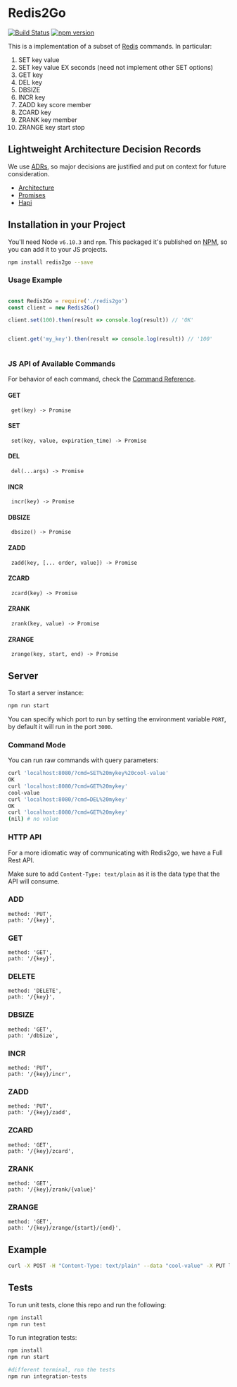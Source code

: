 # Redis2Go 
[![Build Status](https://travis-ci.org/cris7ian/redis2go.svg?branch=master)](https://travis-ci.org/cris7ian/redis2go)
[![npm version](https://badge.fury.io/js/redis2go.svg)](https://badge.fury.io/js/redis2go)

This is a implementation of a subset of [Redis](https://redis.io/) commands. In particular:

1. SET  key value
2. SET  key value EX seconds  (need not implement other SET options)
3. GET  key
4. DEL  key
5. DBSIZE
6. INCR  key
7. ZADD  key score member
8. ZCARD  key
9. ZRANK  key member
10. ZRANGE  key start stop

## Lightweight Architecture Decision Records

We use [ADRs](https://www.thoughtworks.com/radar/techniques/lightweight-architecture-decision-records), so major decisions
are justified and put on context for future consideration.

- [Architecture](./doc/001-architecture.md)
- [Promises](./doc/002-promises.md)
- [Hapi](./doc/003-hapi.md)

## Installation in your Project

You'll need Node `v6.10.3` and `npm`. This packaged it's published on [NPM](https://www.npmjs.com/package/redis2go), so 
you can add it to your JS projects.

```bash
npm install redis2go --save
```

### Usage Example

```js

const Redis2Go = require('./redis2go')
const client = new Redis2Go()

client.set(100).then(result => console.log(result)) // 'OK'


client.get('my_key').then(result => console.log(result)) // '100'
 
```

### JS API of Available Commands

For behavior of each command, check the [Command Reference](https://redis.io/commands).

#### GET
```
 get(key) -> Promise
```

#### SET
```
 set(key, value, expiration_time) -> Promise
```

#### DEL
```
 del(...args) -> Promise
```

#### INCR
```
 incr(key) -> Promise
```

#### DBSIZE
```
 dbsize() -> Promise
```

#### ZADD
```
 zadd(key, [... order, value]) -> Promise
```

#### ZCARD
```
 zcard(key) -> Promise
```

#### ZRANK
```
 zrank(key, value) -> Promise
```

#### ZRANGE
```
 zrange(key, start, end) -> Promise
```

## Server

To start a server instance:

```bash
npm run start

```

You can specify which port to run by setting the environment variable `PORT`, by default it 
will run in the port `3000`.

### Command Mode

You can run raw commands with query parameters:

```bash
curl 'localhost:8080/?cmd=SET%20mykey%20cool-value'
OK
curl 'localhost:8080/?cmd=GET%20mykey'
cool-value
curl 'localhost:8080/?cmd=DEL%20mykey'
OK
curl 'localhost:8080/?cmd=GET%20mykey'
(nil) # no value
```

### HTTP API

For a more idiomatic way of communicating with Redis2go, we have a Full Rest API. 

Make sure to add `Content-Type: text/plain` as it is the data type that the API will consume. 

### ADD

```
method: 'PUT',
path: '/{key}',
```

### GET
```
method: 'GET',
path: '/{key}',
```

### DELETE

```
method: 'DELETE',
path: '/{key}',
```

### DBSIZE

```
method: 'GET',
path: '/dbSize',
```

### INCR

```
method: 'PUT',
path: '/{key}/incr',
```

### ZADD

```
method: 'PUT',
path: '/{key}/zadd',
```

### ZCARD
```
method: 'GET',
path: '/{key}/zcard',
```

### ZRANK
```
method: 'GET',
path: '/{key}/zrank/{value}'
```

### ZRANGE
```
method: 'GET',
path: '/{key}/zrange/{start}/{end}',
```

## Example

```bash
curl -X POST -H "Content-Type: text/plain" --data "cool-value" -X PUT localhost:3000/mykey
```


## Tests

To run unit tests, clone this repo and run the following:

```bash
npm install
npm run test
```

To run integration tests:

```bash
npm install
npm run start

#different terminal, run the tests
npm run integration-tests

```
